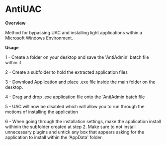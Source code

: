 # AntiUAC

**Overview**

Method for bypassing UAC and installing light applications within a Microsoft Windows Environment.

**Usage**

1 - Create a folder on your desktop and save the 'AntiAdmin' batch file within it

2 - Create a subfolder to hold the extracted application files

3 - Download Application and place .exe file inside the main folder on the desktop.

4 - Drag and drop .exe application file onto the 'AntiAdmin'batch file

5 - UAC will now be disabled which will allow you to run through the motions of installing the application

6 - When going through the installation settings, make the application install withinin the subfolder created at step 2.
Make sure to not install unnecessary plugins and untick any box that appears asking for the application to install 
within the 'AppData' folder.
